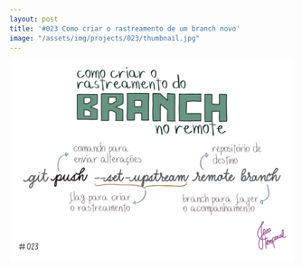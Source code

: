 ```yaml
---
layout: post
title: '#023 Como criar o rastreamento de um branch novo'
image: "/assets/img/projects/023/thumbnail.jpg"
---
```


<img alt="Use git push --set-upstream remote branch para configurar o rastreamento de um novo branch no remote" src="/assets/img/projects/023/full.jpg">
